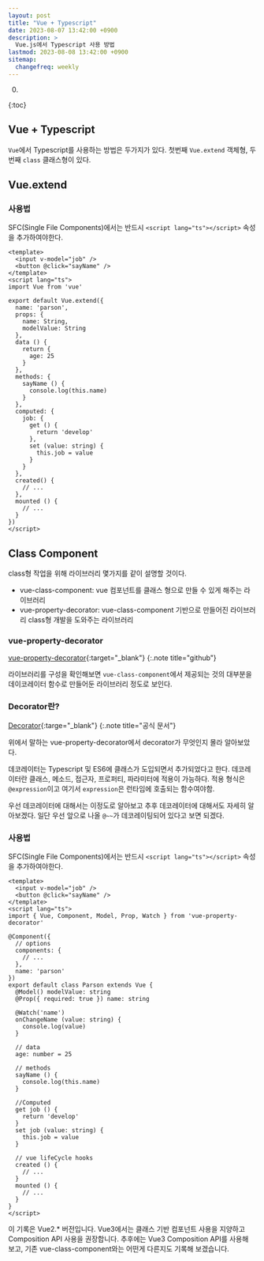 ```yaml
---
layout: post
title: "Vue + Typescript"
date: 2023-08-07 13:42:00 +0900
description: >
  Vue.js에서 Typescript 사용 방법
lastmod: 2023-08-08 13:42:00 +0900
sitemap:
  changefreq: weekly
---
```


0. 
{:toc}

## Vue + Typescript

`Vue`에서 Typescript를 사용하는 방법은 두가지가 있다. 첫번째 `Vue.extend` 객체형, 두번째 `class` 클래스형이 있다.

## Vue.extend

### 사용법

SFC(Single File Components)에서는 반드시 `<script lang="ts"></script>` 속성을 추가하여야한다.

~~~vue
<template>
  <input v-model="job" />
  <button @click="sayName" />
</template>
<script lang="ts">
import Vue from 'vue'

export default Vue.extend({
  name: 'parson',
  props: {
    name: String,
    modelValue: String
  },
  data () {
    return {
      age: 25
    }
  },
  methods: {
    sayName () {
      console.log(this.name)
    }
  },
  computed: {
    job: {
      get () {
        return 'develop'
      },
      set (value: string) {
        this.job = value
      }
    }
  },
  created() {
    // ...
  },
  mounted () {
    // ...
  }
})
</script>
~~~


## Class Component

class형 작업을 위해 라이브러리 몇가지를 같이 설명할 것이다.

* vue-class-component: vue 컴포넌트를 클래스 형으로 만들 수 있게 해주는 라이브러리
* vue-property-decorator: vue-class-component 기반으로 만들어진 라이브러리 class형 개발을 도와주는 라이브러리


### vue-property-decorator

[vue-property-decorator](https://github.com/kaorun343/vue-property-decorator){:target="_blank"}
{:.note title="github"}

라이브러리를 구성을 확인해보면 `vue-class-component`에서 제공되는 것의 대부분을 데이코레이터 함수로 만들어둔 라이브러리 정도로 보인다. 

### Decorator란?

[Decorator](https://www.typescriptlang.org/docs/handbook/decorators.html){:targe="_blank"}
{:.note title="공식 문서"}

위에서 말하는 vue-property-decorator에서 decorator가 무엇인지 몰라 알아보았다.

데코레이터는 Typescript 및 ES6에 클래스가 도입되면서 추가되었다고 한다. 데코레이터란 클래스, 메소드, 접근자, 프로퍼티, 파라미터에 적용이 가능하다.
적용 형식은 `@expression`이고 여기서 `expression`은 런타임에 호출되는 함수여야함.

우선 데코레이터에 대해서는 이정도로 알아보고 추후 데코레이터에 대해서도 자세히 알아보겠다. 일단 우선 앞으로 나올 `@~~`가 데코레이팅되어 있다고 보면 되겠다. 

### 사용법

SFC(Single File Components)에서는 반드시 `<script lang="ts"></script>` 속성을 추가하여야한다.

~~~vue
<template>
  <input v-model="job" />
  <button @click="sayName" />
</template>
<script lang="ts">
import { Vue, Component, Model, Prop, Watch } from 'vue-property-decorator'

@Component({
  // options
  components: {
    // ...
  },
  name: 'parson'
})
export default class Parson extends Vue {
  @Model() modelValue: string
  @Prop({ required: true }) name: string

  @Watch('name')
  onChangeName (value: string) {
    console.log(value)
  }

  // data
  age: number = 25

  // methods
  sayName () {
    console.log(this.name)
  }

  //Computed
  get job () {
    return 'develop'
  }
  set job (value: string) {
    this.job = value
  }

  // vue lifeCycle hooks
  created () {
    // ...
  }
  mounted () {
    // ...
  }
}
</script>
~~~

이 기록은 Vue2.* 버전입니다. Vue3에서는 클래스 기반 컴포넌트 사용을 지양하고 Composition API 사용을 권장합니다.
추후에는 Vue3 Composition API를 사용해 보고, 기존 vue-class-component와는 어떤게 다른지도 기록해 보겠습니다.

